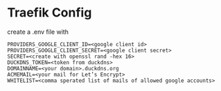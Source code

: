 # Traefik Config

create a .env file with

```dotenv
PROVIDERS_GOOGLE_CLIENT_ID=<google client id>
PROVIDERS_GOOGLE_CLIENT_SECRET=<google client secret>
SECRET=<create with openssl rand -hex 16>
DUCKDNS_TOKEN=<token from duckdns>
DOMAINNAME=<your domain>.duckdns.org
ACMEMAIL=<your mail for Let’s Encrypt>
WHITELIST=<comma sperated list of mails of allowed google accounts>
```

